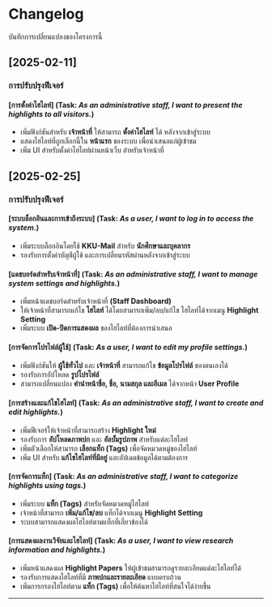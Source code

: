 # Changelog

บันทึกการเปลี่ยนแปลงของโครงการนี้

## [2025-02-11]
### การปรับปรุงฟีเจอร์

#### [การตั้งค่าไฮไลท์] (Task: *As an administrative staff, I want to present the highlights to all visitors.*)
- เพิ่มฟังก์ชันสำหรับ **เจ้าหน้าที่** ให้สามารถ **ตั้งค่าไฮไลท์** ได้ หลังจากเข้าสู่ระบบ
- แสดงไฮไลท์ที่ถูกเลือกนี้ใน **หน้าแรก** ของระบบ เพื่อนำเสนอแก่ผู้เข้าชม
- เพิ่ม UI สำหรับตั้งค่าไฮไลท์ผ่านหน้าเว็บ สำหรับเจ้าหน้าที่

## [2025-02-25]
### การปรับปรุงฟีเจอร์

#### [ระบบล็อกอินและการเข้าถึงระบบ] (Task: *As a user, I want to log in to access the system.*)
- เพิ่มระบบล็อกอินโดยใช้ **KKU-Mail** สำหรับ **นักศึกษาและบุคลากร**
- รองรับการตั้งค่าบัญชีผู้ใช้ และการเปลี่ยนรหัสผ่านหลังจากเข้าสู่ระบบ

#### [แดชบอร์ดสำหรับเจ้าหน้าที่] (Task: *As an administrative staff, I want to manage system settings and highlights.*)
- เพิ่มหน้าแดชบอร์ดสำหรับเจ้าหน้าที่ **(Staff Dashboard)**
- ให้เจ้าหน้าที่สามารถแก้ไข **ไฮไลท์** ได้โดยสามารถเพิ่ม/ลบ/แก้ไข ไฮไลท์ได้จากเมนู **Highlight Setting**
- เพิ่มระบบ **เปิด-ปิดการแสดงผล** ของไฮไลท์ที่ต้องการนำเสนอ

#### [การจัดการโปรไฟล์ผู้ใช้] (Task: *As a user, I want to edit my profile settings.*)
- เพิ่มฟังก์ชันให้ **ผู้ใช้ทั่วไป** และ **เจ้าหน้าที่** สามารถแก้ไข **ข้อมูลโปรไฟล์** ของตนเองได้
- รองรับการอัปโหลด **รูปโปรไฟล์**
- สามารถเปลี่ยนแปลง **คำนำหน้าชื่อ, ชื่อ, นามสกุล และอีเมล** ได้จากหน้า **User Profile**

#### [การสร้างและแก้ไขไฮไลท์] (Task: *As an administrative staff, I want to create and edit highlights.*)
- เพิ่มฟีเจอร์ให้เจ้าหน้าที่สามารถสร้าง **Highlight ใหม่**
- รองรับการ **อัปโหลดภาพปก** และ **อัลบั้มรูปภาพ** สำหรับแต่ละไฮไลท์
- เพิ่มตัวเลือกให้สามารถ **เลือกแท็ก (Tags)** เพื่อจัดหมวดหมู่ของไฮไลท์
- เพิ่ม UI สำหรับ **แก้ไขไฮไลท์ที่มีอยู่** และอัปเดตข้อมูลได้ตามต้องการ

#### [การจัดการแท็ก] (Task: *As an administrative staff, I want to categorize highlights using tags.*)
- เพิ่มระบบ **แท็ก (Tags)** สำหรับจัดหมวดหมู่ไฮไลท์
- เจ้าหน้าที่สามารถ **เพิ่ม/แก้ไข/ลบ** แท็กได้จากเมนู **Highlight Setting**
- ระบบสามารถแสดงผลไฮไลท์ตามแท็กที่เกี่ยวข้องได้

#### [การแสดงผลงานวิจัยและไฮไลท์] (Task: *As a user, I want to view research information and highlights.*)
- เพิ่มหน้าแสดงผล **Highlight Papers** ให้ผู้เข้าชมสามารถดูรายละเอียดแต่ละไฮไลท์ได้
- รองรับการแสดงไฮไลท์ที่มี **ภาพปกและรายละเอียด** แบบครบถ้วน
- เพิ่มการกรองไฮไลท์ตาม **แท็ก (Tags)** เพื่อให้ค้นหาไฮไลท์ที่สนใจได้ง่ายขึ้น

---
